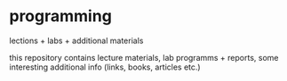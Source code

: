 # programming
lections + labs + additional materials

this repository contains lecture materials, lab programms + reports, some interesting additional info (links, books, articles etc.)
